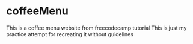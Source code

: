 # coffeeMenu
This is a coffee menu website from freecodecamp tutorial
This is just my practice attempt for recreating it without guidelines
